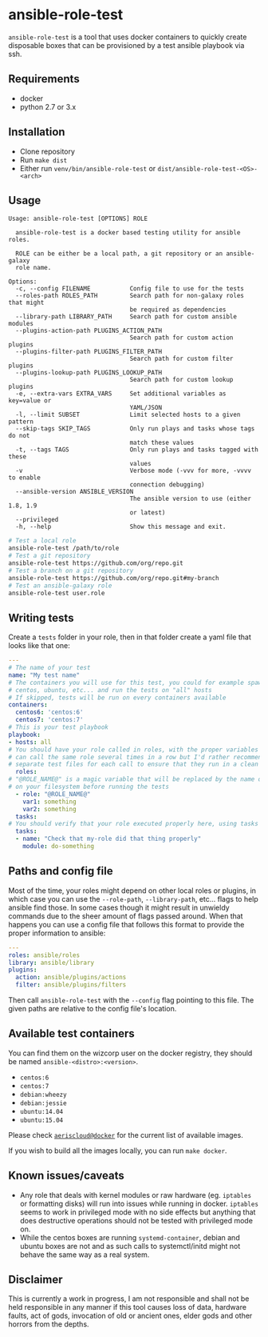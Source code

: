 # ansible-role-test

`ansible-role-test` is a tool that uses docker containers to quickly create
disposable boxes that can be provisioned by a test ansible playbook via ssh.

## Requirements

* docker
* python 2.7 or 3.x

## Installation

* Clone repository
* Run `make dist`
* Either run `venv/bin/ansible-role-test` or `dist/ansible-role-test-<OS>-<arch>`

## Usage

```
Usage: ansible-role-test [OPTIONS] ROLE

  ansible-role-test is a docker based testing utility for ansible roles.

  ROLE can be either be a local path, a git repository or an ansible-galaxy
  role name.

Options:
  -c, --config FILENAME           Config file to use for the tests
  --roles-path ROLES_PATH         Search path for non-galaxy roles that might
                                  be required as dependencies
  --library-path LIBRARY_PATH     Search path for custom ansible modules
  --plugins-action-path PLUGINS_ACTION_PATH
                                  Search path for custom action plugins
  --plugins-filter-path PLUGINS_FILTER_PATH
                                  Search path for custom filter plugins
  --plugins-lookup-path PLUGINS_LOOKUP_PATH
                                  Search path for custom lookup plugins
  -e, --extra-vars EXTRA_VARS     Set additional variables as key=value or
                                  YAML/JSON
  -l, --limit SUBSET              Limit selected hosts to a given pattern
  --skip-tags SKIP_TAGS           Only run plays and tasks whose tags do not
                                  match these values
  -t, --tags TAGS                 Only run plays and tasks tagged with these
                                  values
  -v                              Verbose mode (-vvv for more, -vvvv to enable
                                  connection debugging)
  --ansible-version ANSIBLE_VERSION
                                  The ansible version to use (either 1.8, 1.9
                                  or latest)
  --privileged
  -h, --help                      Show this message and exit.
```

```bash
# Test a local role
ansible-role-test /path/to/role
# Test a git repository
ansible-role-test https://github.com/org/repo.git
# Test a branch on a git repository
ansible-role-test https://github.com/org/repo.git#my-branch
# Test an ansible-galaxy role
ansible-role-test user.role
```

## Writing tests

Create a `tests` folder in your role, then in that folder create a yaml file that
looks like that one:

```yaml
---
# The name of your test
name: "My test name"
# The containers you will use for this test, you could for example spawn a debian
# centos, ubuntu, etc... and run the tests on "all" hosts
# If skipped, tests will be run on every containers available
containers:
  centos6: 'centos:6'
  centos7: 'centos:7'
# This is your test playbook
playbook:
- hosts: all
# You should have your role called in roles, with the proper variables set, you
# can call the same role several times in a row but I'd rather recommend creating
# separate test files for each call to ensure that they run in a clean env
  roles:
# "@ROLE_NAME@" is a magic variable that will be replaced by the name of the role
# on your filesystem before running the tests
  - role: "@ROLE_NAME@"
    var1: something
    var2: something
  tasks:
# You should verify that your role executed properly here, using tasks
  tasks:
  - name: "Check that my-role did that thing properly"
    module: do-something
```

## Paths and config file

Most of the time, your roles might depend on other local roles or plugins, in
which case you can use the `--role-path`, `--library-path`, etc... flags to help
ansible find those. In some cases though it might result in unwieldy commands
due to the sheer amount of flags passed around. When that happens you can use a
config file that follows this format to provide the proper information to ansible:

```yaml
---
roles: ansible/roles
library: ansible/library
plugins:
  action: ansible/plugins/actions
  filter: ansible/plugins/filters
```

Then call `ansible-role-test` with the `--config` flag pointing to this file.
The given paths are relative to the config file's location.

## Available test containers

You can find them on the wizcorp user on the docker registry, they should be
named `ansible-<distro>:<version>`.

* `centos:6`
* `centos:7`
* `debian:wheezy`
* `debian:jessie`
* `ubuntu:14.04`
* `ubuntu:15.04`

Please check [`aeriscloud@docker`](https://registry.hub.docker.com/repos/aeriscloud/)
for the current list of available images.

If you wish to build all the images locally, you can run `make docker`.

## Known issues/caveats

* Any role that deals with kernel modules or raw hardware (eg. `iptables` or
  formatting disks) will run into issues while running in docker.
  `iptables` seems to work in privileged mode with no side effects but
  anything that does destructive operations should not be tested with
  privileged mode on.
* While the centos boxes are running `systemd-container`, debian and ubuntu
  boxes are not and as such calls to systemctl/initd might not behave the
  same way as a real system.


## Disclaimer

This is currently a work in progress, I am not responsible and shall not
be held responsible in any manner if this tool causes loss of data, hardware
faults, act of gods, invocation of old or ancient ones, elder gods and other
horrors from the depths.